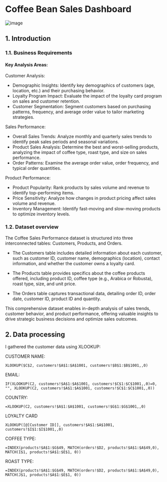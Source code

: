 # Coffee Bean Sales Dashboard

![image](https://github.com/linhnguyen2601/Excel-Projects/assets/166676829/b7d7f7d3-dc5f-4e46-94d0-7ea0b99362e2)

## 1. Introduction

### 1.1. Business Requirements

#### Key Analysis Areas:

Customer Analysis:

- Demographic Insights: Identify key demographics of customers (age, location, etc.) and their purchasing behavior.
- Loyalty Program Impact: Evaluate the impact of the loyalty card program on sales and customer retention.
- Customer Segmentation: Segment customers based on purchasing patterns, frequency, and average order value to tailor marketing strategies.

Sales Performance:

- Overall Sales Trends: Analyze monthly and quarterly sales trends to identify peak sales periods and seasonal variations.
- Product Sales Analysis: Determine the best and worst-selling products, analyzing the impact of coffee type, roast type, and size on sales performance.
- Order Patterns: Examine the average order value, order frequency, and typical order quantities.

Product Performance:

- Product Popularity: Rank products by sales volume and revenue to identify top-performing items.
- Price Sensitivity: Analyze how changes in product pricing affect sales volume and revenue.
- Inventory Management: Identify fast-moving and slow-moving products to optimize inventory levels.

### 1.2. Dataset overview

The Coffee Sales Performance dataset is structured into three interconnected tables: Customers, Products, and Orders.

- The Customers table includes detailed information about each customer, such as customer ID, customer name, demographics (location), contact information, and whether the customer owns a loyalty card.

- The Products table provides specifics about the coffee products offered, including product ID, coffee type (e.g., Arabica or Robusta), roast type, size, and unit price.

- The Orders table captures transactional data, detailing order ID, order date, customer ID, product ID and quantity.

This comprehensive dataset enables in-depth analysis of sales trends, customer behavior, and product performance, offering valuable insights to drive strategic business decisions and optimize sales outcomes.

## 2. Data processing

I gathered the customer data using XLOOKUP:

CUSTOMER NAME:
```
XLOOKUP($C$2, customers!$A$1:$A$1001, customers!$B$1:$B$1001,,0)
```

EMAIL:
```
IF(XLOOKUP(C2, customers!$A$1:$A$1001, customers!$C$1:$C$1001,,0)=0, "", XLOOKUP(C2, customers!$A$1:$A$1001, customers!$C$1:$C$1001,,0))
```

COUNTRY:
```
=XLOOKUP(C2, customers!$A$1:$A$1001, customers!$G$1:$G$1001,,0)
```

LOYALTY CARD
```
XLOOKUP([@[Customer ID]], customers!$A$1:$A$1001, customers!$I$1:$I$1001,,0)
```

COFFEE TYPE:
```
=INDEX(products!$A$1:$G$49, MATCH(orders!$D2, products!$A$1:$A$49,0), MATCH(I$1, products!$A$1:$E$1, 0))
```

ROAST TYPE:
```
=INDEX(products!$A$1:$G$49, MATCH(orders!$D2, products!$A$1:$A$49,0), MATCH(J$1, products!$A$1:$E$1, 0))
```

```






```


```


```
